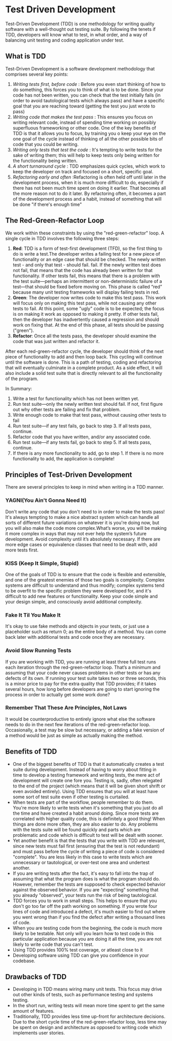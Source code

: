 # Test Driven Development

Test-Driven Development (TDD) is one methodology for writing quality software with a well-thought out testing suite. By following the tenets if TDD, developers will know what to test, in what order, and a way of balancing unit testing and coding application under test.

## What is TDD

Test-Driven Development is a software development methodology that comprises several key points:

1. _Writing tests first, before code_ : Before you even start thinking of how to do something, this forces you to think of what is to be done. Since your code has not been written, you can check that the test initially fails (in order to avoid tautological tests which always pass) and have a specific goal that you are reaching toward (getting the test you just wrote to pass)
2. _Writing code that makes the test pass_ : This ensures you focus on writing relevant code, instead of spending time working on possibly superfluous frameworking or other code. One of the key benefits of TDD is that it allows you to focus, by training you o keep your eye on the one goal of the cycle instead of thinking of all the other possible bits of code that you could be writing.
3. _Writing only tests that test the code_ : It's tempting to write tests for the sake of writing them; this will help to keep tests only being written for the functionality being written.
4. _A short turnaround cycle_ : TDD emphasizes quick cycles, which work to keep the developer on track and focused on a short, specific goal.
5. _Refactoring early and often_ :Refactoring is often held off until later in the development process, when it is much more difficult to do, especially if there has not been much time spent on doing it earlier. That becomes all the more reason not to do it later. By refactoring often, it becomes a part of the development process and a habit, instead of something that will be done "if there's enough time"

## The Red-Green-Refactor Loop

We work within these constraints by using the "red-green-refactor" loop. A single cycle in TDD involves the following three steps:

1. **Red**: TDD is a form of test-first development (TFD), so the first thing to do is write a test.The developer writes a failing test for a new piece of functionality or an edge case that should be checked. The newly written test - and only that test - should fail. fail. If the newly written test does not fail, that means that the code has already been written for that functionality. If other tests fail, this means that there is a problem with the test suite—perhaps an intermittent or non-deterministic failure of a test—that should be fixed before moving on. This phase is called “red” because many unit testing frameworks will display failing tests in red.
2. **Green**: The developer now writes code to make this test pass. This work will focus only on making this test pass, while not causing any other tests to fail. At this point, some "ugly" code is to be expected; the focus is on making it work as opposed to making it pretty. If other tests fail, then the developer has inadvertently caused a regression and should work on fixing that. At the end of this phase, all tests should be passing ("green").
3. **Refactor**: Once all the tests pass, the developer should examine the code that was just written and refactor it.

After each red-green-refactor cycle, the developer should think of the next piece of functionality to add and then loop back. This cycling will continue until the software is done. This is a path of testing, coding and refactoring that will eventually culminate in a complete product. As a side effect, it will also include a solid test suite that is directly relevant to all the functionality of the program.

In Summary:

1. Write a test for functionality which has not been written yet.
2. Run test suite—only the newly written test should fail. If not, first figure out why other tests are failing and fix that problem.
3. Write enough code to make that test pass, without causing other tests to fail
4. Run test suite—if any test fails, go back to step 3. If all tests pass, continue.
5. Refactor code that you have written, and/or any associated code.
6. Run test suite—if any tests fail, go back to step 5. If all tests pass, continue.
7. If there is any more functionality to add, go to step 1. If there is no more functionality to add, the application is complete!

## Principles of Test-Driven Development

There are several principles to keep in mind when writing in a TDD manner.

### YAGNI(You Ain't Gonna Need It)

Don't write any code that you don't need to in order to make the tests pass! It's always tempting to make a nice abstract system which can handle all sorts of different future variations on whatever it is you're doing now, but you will also make the code more complex.What’s worse, you will be making it more complex in ways that may not ever help the system’s future development. Avoid complexity until it’s absolutely necessary. If there are more edge cases or equivalence classes that need to be dealt with, add more tests first.

### KISS (Keep It Simple, Stupid)

One of the goals of TDD is to ensure that the code is flexible and extensible, and one of the greatest enemies of those two goals is complexity. Complex systems are difficult to understand and thus modify; complex systems tend to be overfit to the specific problem they were developed for, and it's difficult to add new features or functionality. Keep your code simple and your design simple, and consciously avoid additional complexity.

### Fake It Til You Make It

It's okay to use fake methods and objects in your tests, or just use a placeholder such as return 0; as the entire body of a method. You can come back later with additional tests and code once they are necessary.

### Avoid Slow Running Tests

If you are working with TDD, you are running at least three full test runs each iteration through the red-green-refactor loop. That’s a minimum and assuming that your code never causes problems in other tests or has any defects of its own. If running your test suite takes two or three seconds, this is a minor price to pay for the extra quality that TDD provides; if it takes several hours, how long before developers are going to start ignoring the process in order to actually get some work done?

### Remember That These Are Principles, Not Laws

It would be counterproductive to entirely ignore what else the software needs to do in the next few iterations of the red-green-refactor loop. Occasionally, a test may be slow but necessary, or adding a fake version of a method would be just as simple as actually making the method.

## Benefits of TDD

- One of the biggest benefits of TDD is that it automatically creates a test suite during development. Instead of having to worry about fitting in time to develop a testing framework and writing tests, the mere act of development will create one fore you. Testing is, sadly, often relegated to the end of the project (which means that it will be given short shrift or even avoided entirely). Using TDD ensures that you will at least have some sort of test suite even if other testing is curtailed.
- When tests are part of the workflow, people remember to do them. You're more likely to write tests when it's something that you just do all the time and have created a habit around doing. Since more tests are correlated with higher quality code, this is definitely a good thing! When things are done more often, they are also easier to do. Any problems with the tests suite will be found quickly and parts which are problematic and code which is difficult to test will be dealt with sooner.
- Yet another benefit is that the tests that you write with TDD are relevant, since new tests must fail first (ensuring that the test is not redundant) and must pass before the cycle of writing a piece of code is considered "complete". You are less likely in this case to write tests which are unnecessary or tautological, or over-test one area and undertest another.
- If you are writing tests after the fact, it's easy to fall into the trap of assuming that what the program does is what the program should do. However, remember the tests are supposed to check expected behavior against the observed behavior. If you are "expecting" something that you already "observed", your tests run the risk of being tautological.
- TDD forces you to work in small steps. This helps to ensure that you don't go too far off the path working on something. If you wrote four lines of code and introduced a defect, it's much easier to find out where you went wrong than if you find the defect after writing a thousand lines of code.
- When you are testing code from the beginning, the code is much more likely to be testable. Not only will you learn how to test code in this particular application because you are doing it all the time, you are not likely to write code that you can't test.
- Using TDD provides 100% test coverage, or atleast close to it
- Developing software using TDD can give you confidence in your codebase.

## Drawbacks of TDD
- Developing in TDD means wiring many unit tests. This focus may drive out other kinds of tests, such as performance testing and systems testing.
- In the short run, writing tests will mean more time spent to get the same amount of features.
- Traditionally, TDD provides less time up-front for architecture decisions. Due to the short cycle time of the red-green-refactor loop, less time may be spent on design and architecture as opposed to writing code which implements user stories.
